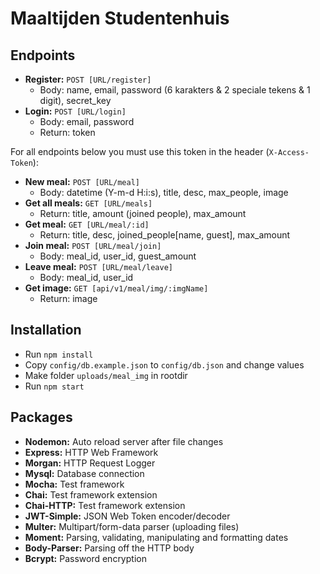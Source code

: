 # Maaltijden Studentenhuis
## Endpoints

- **Register:** `POST [URL/register]`
    - Body: name, email, password (6 karakters & 2 speciale tekens & 1 digit), secret_key
- **Login:** `POST [URL/login]` 
    - Body: email, password
    - Return: token

For all endpoints below you must use this token in the header (`X-Access-Token`):

- **New meal:** `POST [URL/meal]`
    - Body: datetime (Y-m-d H:i:s), title, desc, max_people, image
- **Get all meals:** `GET [URL/meals]`
    - Return: title, amount (joined people), max_amount
- **Get meal:** `GET [URL/meal/:id]`
    - Return: title, desc, joined_people[name, guest], max_amount
- **Join meal:** `POST [URL/meal/join]` 
    - Body: meal_id, user_id, guest_amount
- **Leave meal:** `POST [URL/meal/leave]`
    - Body: meal_id, user_id
- **Get image:** `GET [api/v1/meal/img/:imgName]`
    - Return: image

## Installation

- Run `npm install`
- Copy `config/db.example.json` to `config/db.json` and change values
- Make folder `uploads/meal_img` in rootdir
- Run `npm start`

## Packages

- **Nodemon:** Auto reload server after file changes
- **Express:** HTTP Web Framework
- **Morgan:** HTTP Request Logger
- **Mysql:** Database connection
- **Mocha:** Test framework
- **Chai:** Test framework extension
- **Chai-HTTP:** Test framework extension
- **JWT-Simple:** JSON Web Token encoder/decoder
- **Multer:** Multipart/form-data parser (uploading files)
- **Moment:** Parsing, validating, manipulating and formatting dates
- **Body-Parser:** Parsing off the HTTP body
- **Bcrypt:** Password encryption
